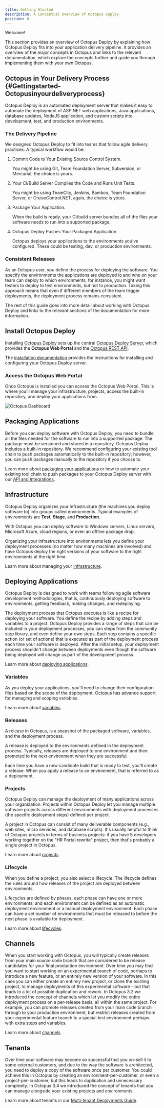 ```yaml
---
title: Getting Started
description: A Conceptual Overview of Octopus Deploy.
position: 0
---
```


Welcome! 

This section provides an overview of Octopus Deploy by explaining how Octopus Deploy fits into your application delivery pipeline. It provides an overview of the major concepts in Octopus and links to the relevant documentation, which explore the concepts further and guide you through implementing them with your own Octopus. 

## Octopus in Your Delivery Process {#Gettingstarted-Octopusinyourdeliveryprocess}

Octopus Deploy is an automated deployment server that makes it easy to automate the deployment of ASP.NET web applications, Java applications, database updates, NodeJS application, and custom scripts into development, test, and production environments.

### The Delivery Pipeline

We designed Octopus Deploy to fit into teams that follow agile delivery practices. A typical workflow would be:

1. Commit Code to Your Existing Source Control System.

   You might be using Git, Team Foundation Server, Subversion, or Mercurial; the choice is yours.

1. Your CI/Build Server Compiles the Code and Runs Unit Tests.

   You might be using TeamCity, Jenkins, Bamboo, Team Foundation Server, or CruiseControl.NET, again, the choice is yours.

1. Package Your Application.

   When the build is ready, your CI/build server bundles all of the files your software needs to run into a supported package.

1. Octopus Deploy Pushes Your Packaged Application.

   Octopus deploys your applications to the environments you've configured. These could be testing, dev, or production environments. 

### Consistent Releases

As an Octopus user, you define the process for deploying the software. You specify the environments the applications are deployed to and who on your team can deploy to which environments; for instance, you might want testers to deploy to test environments, but not to production. Taking this approach means that even if different members of the team trigger deployments, the deployment process remains consistent.

The rest of this guide goes into more detail about working with  Octopus Deploy and links to the relevant sections of the documentation for more information.

## Install Octopus Deploy

Installing [Octopus Deploy](/docs/installation/index.md) sets up the central [Octopus Deploy Server](/docs/installation/index.md), which provides the **Octopus Web Portal** and the [Octopus REST API](/docs/api-and-integration/octopus-rest-api.md).

The [installation documentation](/docs/installation/index.md) provides the instructions for installing and configuring your Octopus Deploy server.

### Access the Octopus Web Portal

Once Octopus is installed you can access the Octopus Web Portal. This is where you'll manage your infrastructure, projects, access the built-in repository, and deploy your applications from.

![Octopus Dashboard](octopus-dashboard.png "width=500")

## Packaging Applications

Before you can deploy software with Octopus Deploy, you need to bundle all the files needed for the software to run into a supported package. The package must be versioned and stored in a repository. Octopus Deploy includes a built-in repository. We recommend configuring your existing tool chain to push packages automatically to the built-in repository; however, you can push packages manually to the repository if you choose to.

Learn more about [packaging your applications](/docs/packaging-applications/index.md) or how to automate your existing tool chain to push packages to your Octopus Deploy server with our [API and Integrations](/docs/api-and-integration/index.md).

## Infrastructure

Octopus Deploy organizes your infrastructure (the machines you deploy software to) into groups called environments. Typical examples of environments are **Test**, **Stage**, and **Production**. 

With Octopus you can deploy software to Windows servers, Linux servers, Microsoft Azure, cloud regions, or even an offline package drop.

Organizing your infrastructure into environments lets you define your deployment processes (no matter how many machines are involved) and have Octopus deploy the right versions of your software to the right environments at the right time. 

Learn more about managing your [infrastructure](/docs/infrastructure/index.md).

## Deploying Applications

Octopus Deploy is designed to work with teams following agile software development methodologies, that is, continuously deploying software to environments, getting feedback, making changes, and redeploying. 

The deployment process that Octopus executes is like a recipe for deploying your software. You define the recipe by adding steps and variables to a project. Octopus Deploy provides a range of steps that can be included in your deployment processes, you can steps from the community step library, and even define your own steps. Each step contains a specific action (or set of actions) that is executed as part of the deployment process each time your software is deployed. After the initial setup, your deployment process shouldn't change between deployments even though the software being deployed will change as part of the development process.

Learn more about [deploying applications](/docs/deploying-applications/index.md).

### Variables

As you deploy your applications, you'll need to change their configuration files based on the scope of the deployment. Octopus has advance support for managing and scoping variables. 

Learn more about [variables](/docs/deployment-process/variables/index.md).

### Releases

A release in Octopus, is a snapshot of the packaged software, variables, and the deployment process.

A release is deployed to the environments defined in the deployment process. Typically, releases are deployed to one environment and then promoted to the next environment when they are successful.

Each time you have a new candidate build that is ready to test, you'll create a release. When you apply a release to an environment, that is referred to as a deployment.

### Projects

Octopus Deploy can manage the deployment of many applications across your organization. Projects within Octopus Deploy let you manage multiple software projects across different environments with deployment processes (the specific deployment steps) defined per project.

A project in Octopus can consist of many deliverable components (e.g., web sites, micro services, and database scripts). It's usually helpful to think of Octopus projects in terms of business projects: if you have 5 developers working together on the "HR Portal rewrite" project, then that's probably a single project in Octopus.

Learn more about [projects](/docs/deployment-process/projects/index.md).

### Lifecycle

When you define a project, you also select a lifecycle. The lifecycle defines the rules around how releases of the project are deployed between environments.

Lifecycles are defined by phases, each phase can have one or more environments, and each environment can be defined as an automatic deployment environment or a manual deployment environment. Each phase can have a set number of environments that must be released to before the next phase is available for deployment.

Learn more about [lifecycles](/docs/deployment-process/lifecycles/index.md).

## Channels

When you start working with Octopus, you will typically create releases from your main source code branch that are considered to be release candidates for your final production environment. Over time you may find you want to start working on an experimental branch of code, perhaps to introduce a new feature, or an entirely new version of your software. In this case you can either create an entirely new project, or clone the existing project, to manage deployments of this experimental software - but that leads to a lot of possible duplication and rework. In Octopus 3.2 we introduced the concept of [channels](/docs/deployment-process/channels.md) which let you modify the entire deployment process on a per-release basis, all within the same project. For example, you can promote releases created from your main code branch through to your production environment, but restrict releases created from your experimental feature branch to a special test environment perhaps with extra steps and variables.

Learn more about [channels](/docs/deployment-process/channels.md).

## Tenants

Over time your software may become so successful that you on-sell it to some external customers, and due to the way the software is architected, you need to deploy a copy of the software once per customer. You could achieve this in Octopus by creating an environment-per-customer, or even a project-per-customer, but this leads to duplication and unnecessary complexity. In Octopus 3.4 we introduced the concept of tenants that you can manage alongside your existing projects and environments.

Learn more about tenants in our [Multi-tenant Deployments Guide](/docs/deployment-patterns/multi-tenant-deployments/index.md). 
